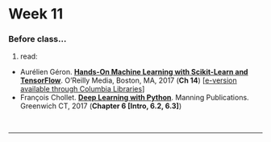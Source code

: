 # Week 11

### Before class...

1. read:
  * Aur&eacute;lien G&eacute;ron. [__Hands-On Machine Learning with Scikit-Learn and TensorFlow__](https://www.oreilly.com/library/view/hands-on-machine-learning/9781492032632/). O’Reilly Media, Boston, MA, 2017 (**Ch 14**) [[e-version available through Columbia Libraries](https://web-p-ebscohost-com.ezproxy.cul.columbia.edu/ehost/detail/detail?vid=0&sid=822ed5e4-5bc5-47b9-b514-a669eafda44f%40redis&bdata=JnNpdGU9ZWhvc3QtbGl2ZSZzY29wZT1zaXRl#AN=1486117&db=nlebk)]
  * Fran&ccedil;ois Chollet. [__Deep Learning with Python__](https://www.manning.com/books/deep-learning-with-python-second-edition?gclid=EAIaIQobChMIpMGs9LWq9AIVGWKGCh3-ZAiREAAYASAAEgIOY_D_BwE). Manning Publications. Greenwich CT, 2017 (**Chapter 6 [Intro, 6.2, 6.3]**)

<br>

---
